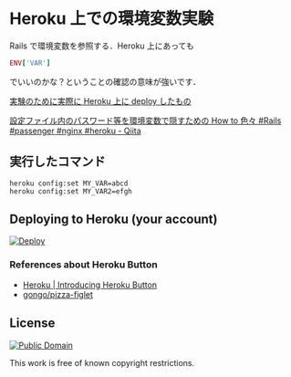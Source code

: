 # Heroku 上での環境変数実験

Rails で環境変数を参照する．Heroku 上にあっても

```Ruby
ENV['VAR']
```

でいいのかな？ということの確認の意味が強いです．

[実験のために実際に Heroku 上に deploy したもの](https://kaosf-env-var.herokuapp.com)

[設定ファイル内のパスワード等を環境変数で隠すための How to 色々 #Rails #passenger #nginx #heroku - Qiita](https://qiita.com/items/a19f65628bdc213fc8f5)

## 実行したコマンド

```Shell
heroku config:set MY_VAR=abcd
heroku config:set MY_VAR2=efgh
```

## Deploying to Heroku (your account)

[![Deploy](https://www.herokucdn.com/deploy/button.png)](https://heroku.com/deploy)

### References about Heroku Button

* [Heroku | Introducing Heroku Button](https://blog.heroku.com/archives/2014/8/7/heroku-button)
* [gongo/pizza-figlet](https://github.com/gongo/pizza-figlet)

## License

[![Public Domain](https://licensebuttons.net/p/mark/1.0/88x31.png)](https://creativecommons.org/publicdomain/mark/1.0/ "license")

This work is free of known copyright restrictions.
